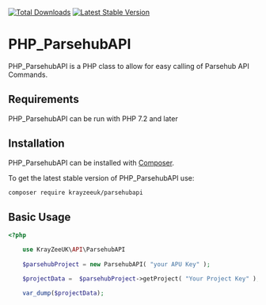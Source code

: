 [![Total Downloads](https://img.shields.io/packagist/dt/krayzeeuk/php_parsehubapi.svg)](https://packagist.org/packages/krayzeeuk/php_parsehubapi)
[![Latest Stable Version](https://img.shields.io/packagist/v/krayzeeuk/php_parsehubapi.svg)](https://packagist.org/packages/krayzeeuk/php_parsehubapi)

# PHP_ParsehubAPI
PHP_ParsehubAPI is a PHP class to allow for easy calling of Parsehub API Commands.

## Requirements
PHP_ParsehubAPI can be run with PHP 7.2 and later

## Installation
PHP_ParsehubAPI can be installed with [Composer](https://getcomposer.org/).

To get the latest stable version of PHP_ParsehubAPI use:
```bash
composer require krayzeeuk/parsehubapi
````

## Basic Usage

```php
<?php

	use KrayZeeUK\API\ParsehubAPI
	
	$parsehubProject = new ParsehubAPI( "your APU Key" );

	$projectData =  $parsehubProject->getProject( "Your Project Key" );

	var_dump($projectData);
```